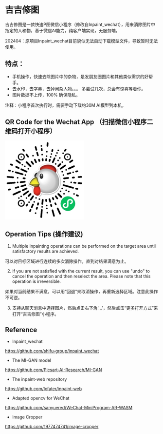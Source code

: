 # 吉吉修图
吉吉修图是一款快速P图微信小程序（修改自Inpaint_wechat），用来消除图片中指定的人和物，基于微信AI能力，纯客户端实现，无服务端。

202404：原项目Inpaint_wechat目前貌似无法自动下载模型文件，导致暂时无法使用。

## 特点： 
- 手机操作，快速去除图片中的杂物，是发朋友圈图片和其他类似需求的好帮手。 
- 去水印，去字幕，去掉闲杂人物。。。 多尝试几次，总会有惊喜等着你。
- 图片数据不上传，100% 确保隐私。

注释：小程序首次执行时，需要手动下载约30M AI模型到本机。

## QR Code for the Wechat App （扫描微信小程序二维码打开小程序）
![照片修复小助手](images/mini_code.jpg)

## Operation Tips (操作建议)

1. Multiple inpainting operations can be performed on the target area until satisfactory results are achieved.

可以对目标区域进行连续的多次消除操作，直到对结果满意为止。

2. If you are not satisfied with the current result, you can use "undo" to cancel the operation and then reselect the area. 
Please note that this operation is irreversible.

如果对当前结果不满意，可以用“回退”来取消操作，再重新选择区域。注意此操作不可逆。

3. 支持从聊天消息中选择图片，然后点击右下角'...'，然后点击“更多打开方式”来打开“吉吉修图”小程序。

## Reference

- Inpaint_wechat

https://github.com/shifu-group/inpaint_wechat

- The MI-GAN model

https://github.com/Picsart-AI-Research/MI-GAN

- The inpaint-web repository

https://github.com/lxfater/inpaint-web

- Adapted opencv for WeChat

https://github.com/sanyuered/WeChat-MiniProgram-AR-WASM

- Image Cropper

https://github.com/1977474741/image-cropper
